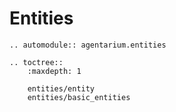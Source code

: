 # Entities

```{eval-rst}
.. automodule:: agentarium.entities

.. toctree::
    :maxdepth: 1
    
    entities/entity
    entities/basic_entities
```